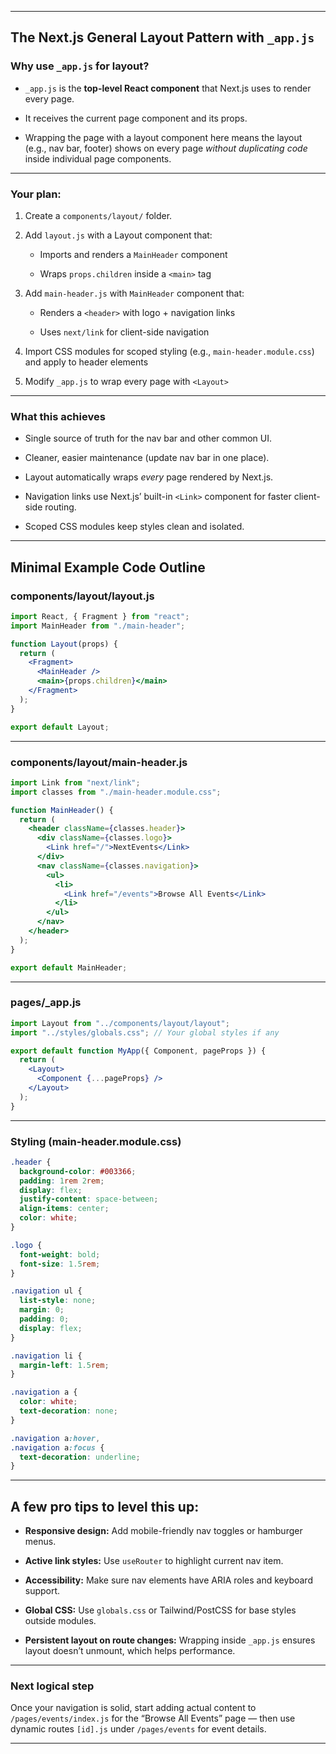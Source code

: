 
---

## The Next.js General Layout Pattern with `_app.js`

### Why use `_app.js` for layout?

- `_app.js` is the **top-level React component** that Next.js uses to render every page.
    
- It receives the current page component and its props.
    
- Wrapping the page with a layout component here means the layout (e.g., nav bar, footer) shows on every page _without duplicating code_ inside individual page components.
    

---

### Your plan:

1. Create a `components/layout/` folder.
    
2. Add `layout.js` with a Layout component that:
    
    - Imports and renders a `MainHeader` component
        
    - Wraps `props.children` inside a `<main>` tag
        
3. Add `main-header.js` with `MainHeader` component that:
    
    - Renders a `<header>` with logo + navigation links
        
    - Uses `next/link` for client-side navigation
        
4. Import CSS modules for scoped styling (e.g., `main-header.module.css`) and apply to header elements
    
5. Modify `_app.js` to wrap every page with `<Layout>`
    

---

### What this achieves

- Single source of truth for the nav bar and other common UI.
    
- Cleaner, easier maintenance (update nav bar in one place).
    
- Layout automatically wraps _every_ page rendered by Next.js.
    
- Navigation links use Next.js’ built-in `<Link>` component for faster client-side routing.
    
- Scoped CSS modules keep styles clean and isolated.
    

---

## Minimal Example Code Outline

### components/layout/layout.js

```jsx
import React, { Fragment } from "react";
import MainHeader from "./main-header";

function Layout(props) {
  return (
    <Fragment>
      <MainHeader />
      <main>{props.children}</main>
    </Fragment>
  );
}

export default Layout;
```

---

### components/layout/main-header.js

```jsx
import Link from "next/link";
import classes from "./main-header.module.css";

function MainHeader() {
  return (
    <header className={classes.header}>
      <div className={classes.logo}>
        <Link href="/">NextEvents</Link>
      </div>
      <nav className={classes.navigation}>
        <ul>
          <li>
            <Link href="/events">Browse All Events</Link>
          </li>
        </ul>
      </nav>
    </header>
  );
}

export default MainHeader;
```

---

### pages/_app.js

```jsx
import Layout from "../components/layout/layout";
import "../styles/globals.css"; // Your global styles if any

export default function MyApp({ Component, pageProps }) {
  return (
    <Layout>
      <Component {...pageProps} />
    </Layout>
  );
}
```

---

### Styling (main-header.module.css)

```css
.header {
  background-color: #003366;
  padding: 1rem 2rem;
  display: flex;
  justify-content: space-between;
  align-items: center;
  color: white;
}

.logo {
  font-weight: bold;
  font-size: 1.5rem;
}

.navigation ul {
  list-style: none;
  margin: 0;
  padding: 0;
  display: flex;
}

.navigation li {
  margin-left: 1.5rem;
}

.navigation a {
  color: white;
  text-decoration: none;
}

.navigation a:hover,
.navigation a:focus {
  text-decoration: underline;
}
```

---

## A few pro tips to level this up:

- **Responsive design:** Add mobile-friendly nav toggles or hamburger menus.
    
- **Active link styles:** Use `useRouter` to highlight current nav item.
    
- **Accessibility:** Make sure nav elements have ARIA roles and keyboard support.
    
- **Global CSS:** Use `globals.css` or Tailwind/PostCSS for base styles outside modules.
    
- **Persistent layout on route changes:** Wrapping inside `_app.js` ensures layout doesn’t unmount, which helps performance.
    

---

### Next logical step

Once your navigation is solid, start adding actual content to `/pages/events/index.js` for the “Browse All Events” page — then use dynamic routes `[id].js` under `/pages/events` for event details.

---
